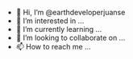 - 👋 Hi, I’m @earthdeveloperjuanse
- 👀 I’m interested in ...
- 🌱 I’m currently learning ...
- 💞️ I’m looking to collaborate on ...
- 📫 How to reach me ...

<!---
earthdeveloperjuanse/earthdeveloperjuanse is a ✨ special ✨ repository because its `README.md` (this file) appears on your GitHub profile.
You can click the Preview link to take a look at your changes.
--->

